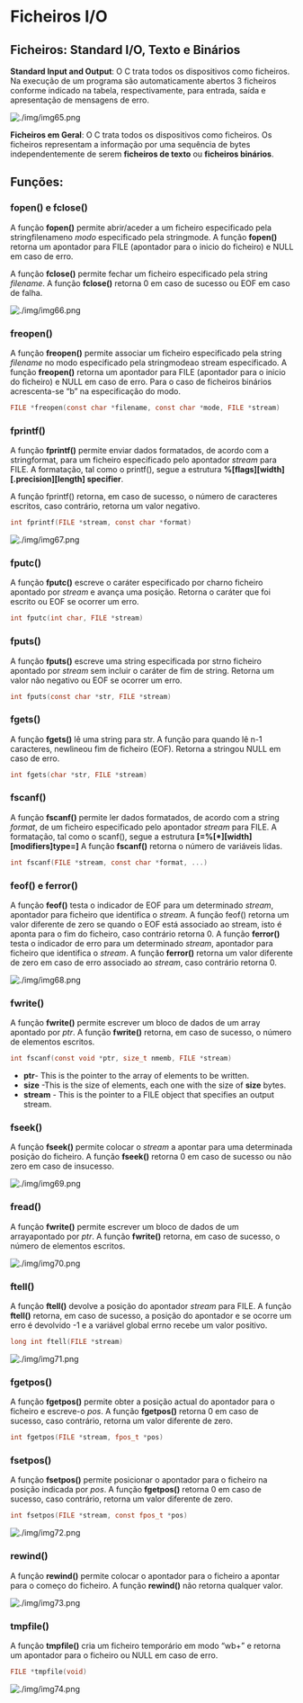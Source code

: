 # Ficheiros I/O

## Ficheiros: Standard I/O, Texto e Binários

**Standard Input and Output**: O C trata todos os dispositivos como ficheiros. Na execução de um programa são automaticamente abertos 3 ficheiros conforme indicado na tabela, respectivamente, para entrada, saída e apresentação de mensagens de erro.

![./img/img65.png](./img/img65.png)

**Ficheiros em Geral**: O C trata todos os dispositivos como ficheiros. Os ficheiros representam a informação por uma sequência de bytes independentemente de serem **ficheiros de texto** ou **ficheiros binários**.

## Funções: 

### fopen() e fclose()
A função **fopen()** permite abrir/aceder a um ficheiro especificado pela stringfilenameno *modo* especificado pela stringmode. A função **fopen()** retorna um apontador para FILE (apontador para o inicio do ficheiro) e NULL em caso de erro.

A função **fclose()** permite fechar um ficheiro especificado pela string *filename*. A função **fclose()** retorna 0 em caso de sucesso ou EOF em caso de falha.

![./img/img66.png](./img/img66.png)

### freopen()
A função **freopen()** permite associar um ficheiro especificado pela string *filename* no modo especificado pela stringmodeao stream especificado. A função **freopen()** retorna um apontador para FILE (apontador para o inicio do ficheiro) e NULL em caso de erro. Para o caso de ficheiros binários acrescenta-se “b” na especificação do modo.

```c
FILE *freopen(const char *filename, const char *mode, FILE *stream)
```

### fprintf()
A função **fprintf()** permite enviar dados formatados, de acordo com a stringformat, para um ficheiro especificado pelo apontador *stream* para FILE. A formatação, tal como o printf(), segue a estrutura **%[flags][width][.precision][length] specifier**. 

A função fprintf() retorna, em caso de sucesso, o número de caracteres escritos, caso contrário, retorna um valor negativo.

```c
int fprintf(FILE *stream, const char *format)
```

![./img/img67.png](./img/img67.png)

### fputc()
A função **fputc()** escreve o caráter especificado por charno ficheiro apontado por *stream* e avança uma posição. Retorna o caráter que foi escrito ou EOF se ocorrer um erro.

```c
int fputc(int char, FILE *stream)
```

### fputs()
A função **fputs()** escreve uma string especificada por strno ficheiro apontado por *stream* sem incluir o caráter de fim de string. Retorna um valor não negativo ou EOF se ocorrer um erro.

```c
int fputs(const char *str, FILE *stream)
```

### fgets()
A função **fgets()** lê uma string para str. A função para quando lê n-1 caracteres, newlineou fim de ficheiro (EOF). Retorna a stringou NULL em caso de erro. 

```c
int fgets(char *str, FILE *stream)
```

### fscanf()
A função **fscanf()** permite ler dados formatados, de acordo com a string *format*, de um ficheiro especificado pelo apontador *stream* para FILE. A formatação, tal como o scanf(), segue a estrutura **[=%[*][width][modifiers]type=]** A função **fscanf()** retorna o número de variáveis lidas.

```c
int fscanf(FILE *stream, const char *format, ...)
```

### feof() e ferror()
A função **feof()** testa o indicador de EOF para um determinado *stream*, apontador para ficheiro que identifica o *stream*. A função feof() retorna um valor diferente de zero se quando o EOF está associado ao stream, isto é aponta para o fim do ficheiro, caso contrário retorna 0.
A função **ferror()** testa o indicador de erro para um determinado *stream*, apontador para ficheiro que identifica o *stream*. A função **ferror()** retorna um valor diferente de zero em caso de erro associado ao *stream*, caso contrário retorna 0.

![./img/img68.png](./img/img68.png)

### fwrite()
A função **fwrite()** permite escrever um bloco de dados de um array apontado por *ptr*. A função **fwrite()** retorna, em caso de sucesso, o número de elementos escritos.

```c
int fscanf(const void *ptr, size_t nmemb, FILE *stream)
```

- **ptr**- This is the pointer to the array of elements to be written.
- **size** -This is the size of elements, each one with the size of **size** bytes.
- **stream** - This is the pointer to a FILE object that specifies an output stream.

### fseek()
A função **fseek()** permite colocar o *stream* a apontar para uma determinada posição do ficheiro. A função **fseek()** retorna 0 em caso de sucesso ou não zero em caso de insucesso.

![./img/img69.png](./img/img69.png)

### fread()
A função **fwrite()** permite escrever um bloco de dados de um arrayapontado por *ptr*. A função **fwrite()** retorna, em caso de sucesso, o número de elementos escritos.

![./img/img70.png](./img/img70.png)

### ftell()
A função **ftell()** devolve a posição do apontador *stream* para FILE. A função **ftell()** retorna, em caso de sucesso, a posição do apontador e se ocorre um erro é devolvido -1 e a variável global errno recebe um valor positivo.

```c
long int ftell(FILE *stream)
```

![./img/img71.png](./img/img71.png)

### fgetpos()
A função **fgetpos()** permite obter a posição actual do apontador para o ficheiro e escreve-o *pos*. A função **fgetpos()** retorna 0 em caso de sucesso, caso contrário, retorna um valor diferente de zero.


```c
int fgetpos(FILE *stream, fpos_t *pos)
```

### fsetpos()
A função **fsetpos()** permite posicionar o apontador para o ficheiro na posição indicada por *pos*. A função **fgetpos()** retorna 0 em caso de sucesso, caso contrário, retorna um valor diferente de zero. 

```c
int fsetpos(FILE *stream, const fpos_t *pos)
```

![./img/img72.png](./img/img72.png)

### rewind()
A função **rewind()** permite colocar o apontador para o ficheiro a apontar para o começo do ficheiro. A função **rewind()** não retorna qualquer valor. 

![./img/img73.png](./img/img73.png)

### tmpfile()
A função **tmpfile()** cria um ficheiro temporário em modo “wb+” e retorna um apontador para o ficheiro ou NULL em caso de erro. 

```c
FILE *tmpfile(void)
```

![./img/img74.png](./img/img74.png)

